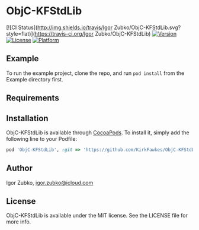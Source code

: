 # ObjC-KFStdLib

[![CI Status](http://img.shields.io/travis/Igor Zubko/ObjC-KFStdLib.svg?style=flat)](https://travis-ci.org/Igor Zubko/ObjC-KFStdLib)
[![Version](https://img.shields.io/cocoapods/v/ObjC-KFStdLib.svg?style=flat)](http://cocoapods.org/pods/ObjC-KFStdLib)
[![License](https://img.shields.io/cocoapods/l/ObjC-KFStdLib.svg?style=flat)](http://cocoapods.org/pods/ObjC-KFStdLib)
[![Platform](https://img.shields.io/cocoapods/p/ObjC-KFStdLib.svg?style=flat)](http://cocoapods.org/pods/ObjC-KFStdLib)

## Example

To run the example project, clone the repo, and run `pod install` from the Example directory first.

## Requirements

## Installation

ObjC-KFStdLib is available through [CocoaPods](http://cocoapods.org). To install
it, simply add the following line to your Podfile:

```ruby
pod 'ObjC-KFStdLib', :git => 'https://github.com/KirkFawkes/ObjC-KFStdLib.git', :branch => 'master'
```

## Author

Igor Zubko, igor.zubko@icloud.com

## License

ObjC-KFStdLib is available under the MIT license. See the LICENSE file for more info.
